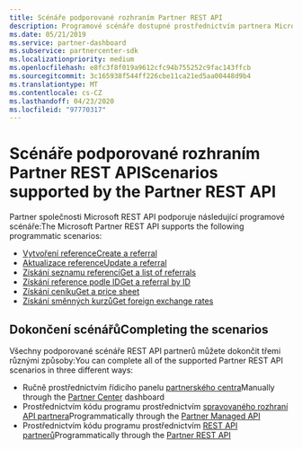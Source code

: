 ```yaml
---
title: Scénáře podporované rozhraním Partner REST API
description: Programové scénáře dostupné prostřednictvím partnera Microsoftu REST API.
ms.date: 05/21/2019
ms.service: partner-dashboard
ms.subservice: partnercenter-sdk
ms.localizationpriority: medium
ms.openlocfilehash: e8fc3f8f019a9612cfc94b755252c9fac143ffcb
ms.sourcegitcommit: 3c165938f544ff226cbe11ca21ed5aa00448d9b4
ms.translationtype: MT
ms.contentlocale: cs-CZ
ms.lasthandoff: 04/23/2020
ms.locfileid: "97770317"
---
```

# <a name="scenarios-supported-by-the-partner-rest-api"></a><span data-ttu-id="0031a-103">Scénáře podporované rozhraním Partner REST API</span><span class="sxs-lookup"><span data-stu-id="0031a-103">Scenarios supported by the Partner REST API</span></span>

<span data-ttu-id="0031a-104">Partner společnosti Microsoft REST API podporuje následující programové scénáře:</span><span class="sxs-lookup"><span data-stu-id="0031a-104">The Microsoft Partner REST API supports the following programmatic scenarios:</span></span>

* [<span data-ttu-id="0031a-105">Vytvoření reference</span><span class="sxs-lookup"><span data-stu-id="0031a-105">Create a referral</span></span>](create-a-referral.md)
* [<span data-ttu-id="0031a-106">Aktualizace reference</span><span class="sxs-lookup"><span data-stu-id="0031a-106">Update a referral</span></span>](update-a-referral.md)
* [<span data-ttu-id="0031a-107">Získání seznamu referencí</span><span class="sxs-lookup"><span data-stu-id="0031a-107">Get a list of referrals</span></span>](get-a-list-of-referrals.md)
* [<span data-ttu-id="0031a-108">Získání reference podle ID</span><span class="sxs-lookup"><span data-stu-id="0031a-108">Get a referral by ID</span></span>](get-a-referral-by-id.md)
* [<span data-ttu-id="0031a-109">Získání ceníku</span><span class="sxs-lookup"><span data-stu-id="0031a-109">Get a price sheet</span></span>](get-a-price-sheet.md)
* [<span data-ttu-id="0031a-110">Získání směnných kurzů</span><span class="sxs-lookup"><span data-stu-id="0031a-110">Get foreign exchange rates</span></span>](get-foreign-exchange-rates.md)

## <a name="completing-the-scenarios"></a><span data-ttu-id="0031a-111">Dokončení scénářů</span><span class="sxs-lookup"><span data-stu-id="0031a-111">Completing the scenarios</span></span>

<span data-ttu-id="0031a-112">Všechny podporované scénáře REST API partnerů můžete dokončit třemi různými způsoby:</span><span class="sxs-lookup"><span data-stu-id="0031a-112">You can complete all of the supported Partner REST API scenarios in three different ways:</span></span>

* <span data-ttu-id="0031a-113">Ručně prostřednictvím řídicího panelu [partnerského centra](https://go.microsoft.com/fwlink/p/?LinkId=620294)</span><span class="sxs-lookup"><span data-stu-id="0031a-113">Manually through the [Partner Center](https://go.microsoft.com/fwlink/p/?LinkId=620294) dashboard</span></span>
* <span data-ttu-id="0031a-114">Prostřednictvím kódu programu prostřednictvím [spravovaného rozhraní API partnera](https://docs.microsoft.com/partner-center/develop/partner-center-managed-api)</span><span class="sxs-lookup"><span data-stu-id="0031a-114">Programmatically through the [Partner Managed API](https://docs.microsoft.com/partner-center/develop/partner-center-managed-api)</span></span>
* <span data-ttu-id="0031a-115">Prostřednictvím kódu programu prostřednictvím [REST API partnerů](https://docs.microsoft.com/partner-center/develop/partner-center-rest-api-reference)</span><span class="sxs-lookup"><span data-stu-id="0031a-115">Programmatically through the [Partner REST API](https://docs.microsoft.com/partner-center/develop/partner-center-rest-api-reference)</span></span>
